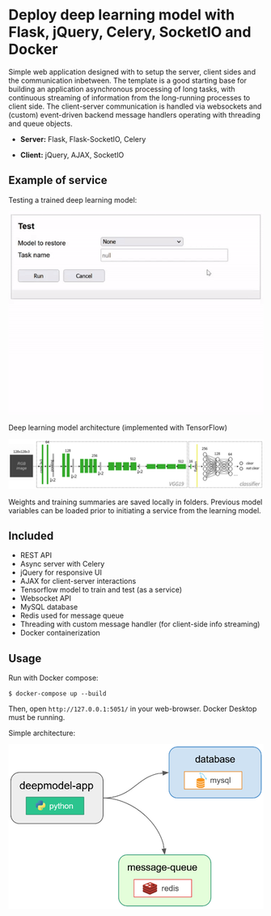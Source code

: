 # Deploy deep learning model with Flask, jQuery, Celery, SocketIO and Docker

Simple web application designed with to setup the server, client sides and the communication inbetween. 
The template is a good starting base for building an application asynchronous processing of long tasks,
with continuous streaming of information from the long-running processes to client side. The client-server
communication is handled via websockets and (custom) event-driven backend message handlers operating
with threading and queue objects.

* **Server:** Flask, Flask-SocketIO, Celery

* **Client:** jQuery, AJAX, SocketIO

## Example of service

Testing a trained deep learning model:

![DeepModel UI](./figures/deepmodel-ui.gif)

Deep learning model architecture (implemented with TensorFlow)

![Model architecture](./figures/model-architecture.PNG)

Weights and training summaries are saved locally in folders. Previous model variables can be loaded prior
to initiating a service from the learning model.

## Included

* REST API
* Async server with Celery
* jQuery for responsive UI
* AJAX for client-server interactions
* Tensorflow model to train and test (as a service)
* Websocket API
* MySQL database
* Redis used for message queue
* Threading with custom message handler (for client-side info streaming)
* Docker containerization

## Usage

Run with Docker compose:
```
$ docker-compose up --build
```
Then, open `http://127.0.0.1:5051/` in your web-browser. Docker Desktop must be running.

Simple architecture:

![Containers](./figures/docker-containers.PNG)